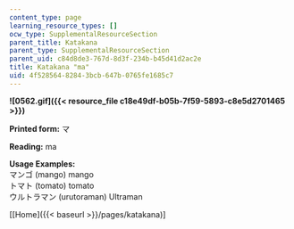 ```yaml
---
content_type: page
learning_resource_types: []
ocw_type: SupplementalResourceSection
parent_title: Katakana
parent_type: SupplementalResourceSection
parent_uid: c84d8de3-767d-8d3f-234b-b45d41d2ac2e
title: Katakana "ma"
uid: 4f528564-8284-3bcb-647b-0765fe1685c7
---
```


**![0562.gif]({{< resource_file c18e49df-b05b-7f59-5893-c8e5d2701465 >}})**

**Printed form:** マ

**Reading:** ma

**Usage Examples:**  
マンゴ (mango) mango  
トマト (tomato) tomato  
ウルトラマン (urutoraman) Ultraman

\[[Home]({{< baseurl >}}/pages/katakana)\]